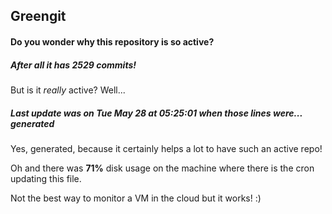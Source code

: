 ## Greengit

#### Do you wonder why this repository is so active?

##### After all it has 2529 commits!

But is it *really* active? Well...

##### Last update was on Tue May 28 at 05:25:01 when those lines were... generated

Yes, generated, because it certainly helps a lot to have such an active repo!

Oh and there was **71%** disk usage on the machine
where there is the cron updating this file.

Not the best way to monitor a VM in the cloud but it works! :)
